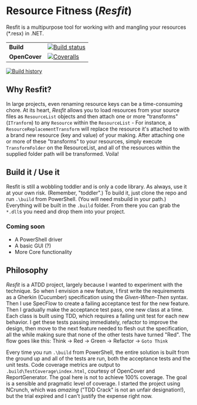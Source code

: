 # Resource Fitness (*Resfit*)
Resfit is a multipurpose tool for working with and mangling your resources (*.resx) in .NET. 

| | |
| --- | --- |
| **Build** | [![Build status](https://ci.appveyor.com/api/projects/status/pjxh5g91jpbh7t84?svg=true)](https://ci.appveyor.com/project/tygerbytes/resourcefitness) |
| **OpenCover** | [![Coveralls](https://coveralls.io/repos/github/tygerbytes/ResourceFitness/badge.svg?branch=master)](https://coveralls.io/github/tygerbytes/ResourceFitness?branch=master) |

[![Build history](https://buildstats.info/appveyor/chart/tygerbytes/resourcefitness)](https://ci.appveyor.com/project/tygerbytes/resourcefitness/history)

## Why Resfit?
In large projects, even renaming resource keys can be a time-consuming chore. At its heart, *Resfit* allows you to load resources from your source files as `ResourceList` objects and then attach one or more "transforms" (`ITranform`) to any `Resource` within the `ResourceList` - For instance, a `ResourceReplacementTransform` will replace the resource it's attached to with a brand new resource (key and value) of your making. After attaching one or more of these "transforms" to your resources, simply execute `TransformFolder` on the ResourceList, and all of the resources within the supplied folder path will be transformed. Voila!

## Build it / Use it
Resfit is still a wobbling toddler and is only a code library. As always, use it at your own risk. (Remember, "toddler".) To build it, just clone the repo and run `.\build` from PowerShell. (You will need msbuild in your path.) Everything will be built in the `.build` folder. From there you can grab the `*.dll`s you need and drop them into your project.

### Coming soon
 - A PowerShell driver
 - A basic GUI (?)
 - More Core functionality

## Philosophy
*Resfit* is a ATDD project, largely because I wanted to experiment with the technique. So when I envision a new feature, I first write the requirements as a Gherkin (Cucumber) specification using the *Given-When-Then* syntax. Then I use SpecFlow to create a failing acceptance test for the new feature. Then I gradually make the acceptance test pass, one new class at a time. Each class is built using TDD, which requires a failing unit test for each new behavior. I get these tests passing immediately, refactor to improve the design, then move to the next feature needed to flesh out the specification, all the while making sure that none of the other tests have turned "Red". The flow goes like this: Think -> Red -> Green -> Refactor -> `Goto Think`

Every time you run `.\build` from PowerShell, the entire solution is built from the ground up and all of the tests are run, both the acceptance tests and the unit tests. Code coverage metrics are output to `.build\TestCoverage\index.html`, courtesy of OpenCover and ReportGenerator. The goal here is not to achieve 100% coverage. The goal is a sensible and pragmatic level of coverage. I started the project using NCrunch, which was *amazing* ("TDD Crack" is not an unfair designation!), but the trial expired and I can't justify the expense right now.

